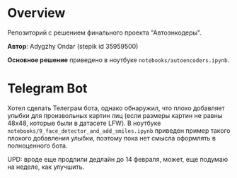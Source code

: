 # Overview

Репозиторий с решением финального проекта "Автоэнкодеры".

**Автор**: Adygzhy Ondar (stepik id 35959500)

**Основное решение** приведено в ноутбуке `notebooks/autoencoders.ipynb`.

# Telegram Bot

Хотел сделать Телеграм бота, однако обнаружил, что плохо добавляет улыбки для произвольных картин лиц (если размеры картин не равны 48x48, которые были в датасете LFW). В ноутбуке `notebooks/9_face_detector_and_add_smiles.ipynb` приведен пример такого плохого добавления улыбки, поэтому пока нет смысла оформлять в полноценного бота.

UPD: вроде еще продлили дедлайн до 14 февраля, может, еще подумаю на неделе, как улучшить.
